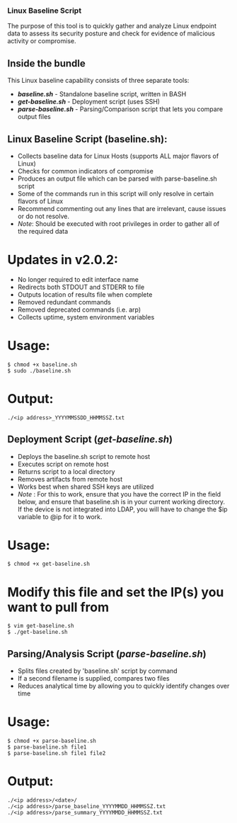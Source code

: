 
### Linux Baseline Script
The purpose of this tool is to quickly gather and analyze Linux endpoint data to assess its security posture and check for evidence of malicious activity or compromise.

## Inside the bundle
This Linux baseline capability consists of three separate tools:
- _**baseline.sh**_ - Standalone baseline script, written in BASH
- _**get-baseline.sh**_ - Deployment script (uses SSH)
- _**parse-baseline.sh**_ - Parsing/Comparison script that lets you compare output files

## Linux Baseline Script (baseline.sh):
- Collects baseline data for Linux Hosts (supports ALL major flavors of Linux)
- Checks for common indicators of compromise
- Produces an output file which can be parsed with parse-baseline.sh script
- Some of the commands run in this script will only resolve in certain flavors of Linux
- Recommend commenting out any lines that are irrelevant, cause issues or do not resolve.
- _Note_: Should be executed with root privileges in order to gather all of the required data 


# Updates in v2.0.2:
- No longer required to edit interface name
- Redirects both STDOUT and STDERR to file
- Outputs location of results file when complete
- Removed redundant commands
- Removed deprecated commands (i.e. arp)
- Collects uptime, system environment variables

# Usage:
```
$ chmod +x baseline.sh
$ sudo ./baseline.sh
```
 
# Output:
`./<ip address>_YYYYMMSSDD_HHMMSSZ.txt` 

 
## Deployment Script (_get-baseline.sh_)
- Deploys the baseline.sh script to remote host
- Executes script on remote host
- Returns script to a local directory
- Removes artifacts from remote host
- Works best when shared SSH keys are utilized
- _Note_ : For this to work, ensure that you have the correct IP in the field below, and ensure that baseline.sh is in your current working directory. If the device is not integrated into LDAP, you will have to change the $ip variable to <username>@ip for it to work.

# Usage:
`$ chmod +x get-baseline.sh`

# Modify this file and set the IP(s) you want to pull from
```
$ vim get-baseline.sh
$ ./get-baseline.sh
```
 
## Parsing/Analysis Script (_parse-baseline.sh_)
- Splits files created by 'baseline.sh' script by command
- If a second filename is supplied, compares two files
- Reduces analytical time by allowing you to quickly identify changes over time

# Usage:
```
$ chmod +x parse-baseline.sh
$ parse-baseline.sh file1
$ parse-baseline.sh file1 file2
```

# Output:
```
./<ip address>/<date>/
./<ip address>/parse_baseline_YYYYMMDD_HHMMSSZ.txt
./<ip address>/parse_summary_YYYYMMDD_HHMMSSZ.txt
```
